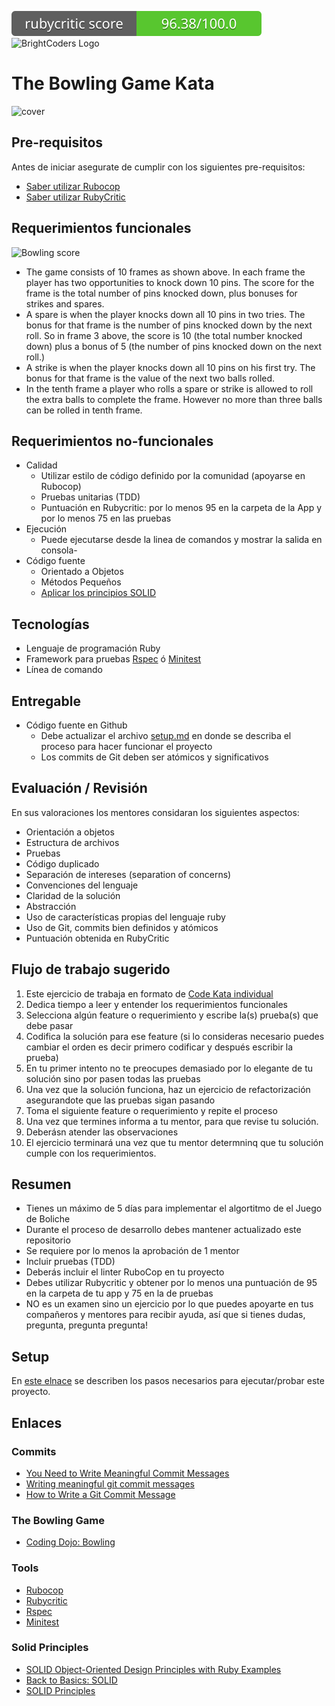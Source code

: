 ![Coverage](badges/rubycritic_badge_score.svg)
![BrightCoders Logo](img/logo-bc.png)

# The Bowling Game Kata
![cover](img/cover.jpg)

## Pre-requisitos

Antes de iniciar asegurate de cumplir con los siguientes pre-requisitos:
- [Saber utilizar Rubocop](https://github.com/bright-coders/commons/tree/master/topics/rubocop)
- [Saber utilizar RubyCritic](https://github.com/bright-coders/commons/tree/master/topics/rubycritic)

## Requerimientos funcionales
![Bowling score](img/bowling.png) 

- The game consists of 10 frames as shown above. In each frame the player has two opportunities to knock down 10 pins. The score for the frame is the total number of pins knocked down, plus bonuses for strikes and spares.
- A spare is when the player knocks down all 10 pins in two tries. The bonus for that frame is the number of pins knocked down by the next roll. So in frame 3 above, the score is 10 (the total number knocked down) plus a bonus of 5 (the number of pins knocked down on the next roll.)
- A strike is when the player knocks down all 10 pins on his first try. The bonus for that frame is the value of the next two balls rolled.
- In the tenth frame a player who rolls a spare or strike is allowed to roll the extra balls to complete the frame. However no more than three balls can be rolled in tenth frame.

## Requerimientos no-funcionales
- Calidad
  - Utilizar estilo de código definido por la comunidad (apoyarse en Rubocop)
  - Pruebas unitarias (TDD)
  - Puntuación en Rubycritic: por lo menos 95 en la carpeta de la App y por lo menos 75 en las pruebas
- Ejecución
  - Puede ejecutarse desde la linea de comandos y mostrar la salida en consola- 
- Código fuente
  - Orientado a Objetos 
  - Métodos Pequeños
  - [Aplicar los principios SOLID](https://rubygarage.org/blog/solid-principles-of-ood)

## Tecnologías
- Lenguaje de programación Ruby
- Framework para pruebas [Rspec](https://rspec.info/) ó [Minitest](https://github.com/seattlerb/minitest)
- Línea de comando

## Entregable
- Código fuente en Github
  - Debe actualizar el archivo [setup.md](pre-requisito/setup.md) en donde se describa el proceso para hacer funcionar el proyecto
  - Los commits de Git deben ser atómicos y significativos
  
## Evaluación / Revisión
En sus valoraciones los mentores considaran los siguientes aspectos:
- Orientación a objetos
- Estructura de archivos
- Pruebas
- Código duplicado
- Separación de intereses (separation of concerns)
- Convenciones del lenguaje
- Claridad de la solución
- Abstracción
- Uso de características propias del lenguaje ruby
- Uso de Git, commits bien definidos y atómicos
- Puntuación obtenida en RubyCritic

## Flujo de trabajo sugerido
1. Este ejercicio de trabaja en formato de [Code Kata individual](https://github.com/bright-coders/commons/tree/master/topics/code-kata)
2. Dedica tiempo a leer y entender los requerimientos funcionales
3. Selecciona algún feature o requerimiento y escribe la(s) prueba(s) que debe pasar
4. Codifica la solución para ese feature (si lo consideras necesario puedes cambiar el orden es decir primero codificar y después escribir la prueba)
5. En tu primer intento no te preocupes demasiado por lo elegante de tu solución sino por pasen todas las pruebas
6. Una vez que la solución funciona, haz un ejercicio de refactorización asegurandote que las pruebas sigan pasando
7. Toma el siguiente feature o requerimiento y repite el proceso
8. Una vez que termines informa a tu mentor, para que revise tu solución.
9. Deberásn atender las observaciones
10. El ejercicio terminará una vez que tu mentor determninq que tu solución cumple con los requerimientos.

## Resumen 
- Tienes un máximo de 5 días para implementar el algortitmo de el Juego de Boliche
- Durante el proceso de desarrollo debes mantener actualizado este repositorio
- Se requiere por lo menos la aprobación de 1 mentor
- Incluir pruebas (TDD)
- Deberás incluir el linter RuboCop en tu proyecto
- Debes utilizar Rubycritic y obtener por lo menos una puntuación de 95 en la carpeta de tu app y 75 en la de pruebas
- NO es un examen sino un ejercicio por lo que puedes apoyarte en tus compañeros y mentores para recibir ayuda, así que si tienes dudas, pregunta, pregunta pregunta!

## Setup

En [este elnace](pre-requisito/setup.md) se describen los pasos necesarios para ejecutar/probar este proyecto.

## Enlaces
### Commits
- [You Need to Write Meaningful Commit Messages](https://medium.com/better-programming/you-need-meaningful-commit-messages-d869e44e98d4) 
- [Writing meaningful git commit messages](https://medium.com/@menuka/writing-meaningful-git-commit-messages-a62756b65c81)
- [How to Write a Git Commit Message](https://chris.beams.io/posts/git-commit/)
### The Bowling Game
- [Coding Dojo: Bowling](https://codingdojo.org/kata/Bowling/)
### Tools
- [Rubocop](https://rubocop.org/)
- [Rubycritic](https://github.com/whitesmith/rubycritic) 
- [Rspec](https://rspec.info/)
- [Minitest](https://github.com/seattlerb/minitest)
### Solid Principles
- [SOLID Object-Oriented Design Principles with Ruby Examples](https://rubygarage.org/blog/solid-principles-of-ood)
- [Back to Basics: SOLID](https://thoughtbot.com/blog/back-to-basics-solid)
- [SOLID Principles](https://www.netguru.com/codestories/solid-principles-1-single-responsibility-principle) 
